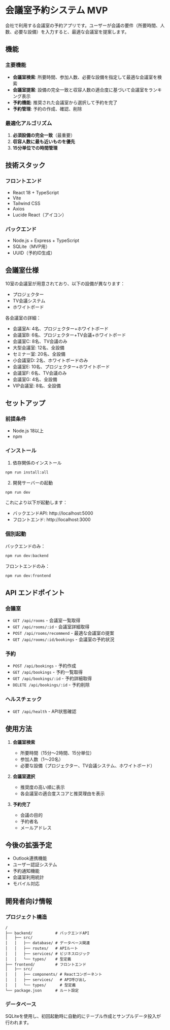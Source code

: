 # 会議室予約システム MVP

会社で利用する会議室の予約アプリです。ユーザーが会議の要件（所要時間、人数、必要な設備）を入力すると、最適な会議室を提案します。

## 機能

### 主要機能
- **会議室検索**: 所要時間、参加人数、必要な設備を指定して最適な会議室を検索
- **会議室提案**: 設備の完全一致と収容人数の適合度に基づいて会議室をランキング表示
- **予約機能**: 推奨された会議室から選択して予約を完了
- **予約管理**: 予約の作成、確認、削除

### 最適化アルゴリズム
1. **必須設備の完全一致**（最重要）
2. **収容人数に最も近いものを優先**
3. **15分単位での時間管理**

## 技術スタック

### フロントエンド
- React 18 + TypeScript
- Vite
- Tailwind CSS
- Axios
- Lucide React（アイコン）

### バックエンド
- Node.js + Express + TypeScript
- SQLite（MVP用）
- UUID（予約ID生成）

## 会議室仕様

10室の会議室が用意されており、以下の設備が異なります：
- プロジェクター
- TV会議システム
- ホワイトボード

各会議室の詳細：
- 会議室A: 4名、プロジェクター+ホワイトボード
- 会議室B: 6名、プロジェクター+TV会議+ホワイトボード
- 会議室C: 8名、TV会議のみ
- 大型会議室: 12名、全設備
- セミナー室: 20名、全設備
- 小会議室D: 2名、ホワイトボードのみ
- 会議室E: 10名、プロジェクター+ホワイトボード
- 会議室F: 6名、TV会議のみ
- 会議室G: 4名、全設備
- VIP会議室: 8名、全設備

## セットアップ

### 前提条件
- Node.js 18以上
- npm

### インストール

1. 依存関係のインストール
```bash
npm run install:all
```

2. 開発サーバーの起動
```bash
npm run dev
```

これにより以下が起動します：
- バックエンドAPI: http://localhost:5000
- フロントエンド: http://localhost:3000

### 個別起動

バックエンドのみ：
```bash
npm run dev:backend
```

フロントエンドのみ：
```bash
npm run dev:frontend
```

## API エンドポイント

### 会議室
- `GET /api/rooms` - 会議室一覧取得
- `GET /api/rooms/:id` - 会議室詳細取得
- `POST /api/rooms/recommend` - 最適な会議室の提案
- `GET /api/rooms/:id/bookings` - 会議室の予約状況

### 予約
- `POST /api/bookings` - 予約作成
- `GET /api/bookings` - 予約一覧取得
- `GET /api/bookings/:id` - 予約詳細取得
- `DELETE /api/bookings/:id` - 予約削除

### ヘルスチェック
- `GET /api/health` - API状態確認

## 使用方法

1. **会議室検索**
   - 所要時間（15分〜2時間、15分単位）
   - 参加人数（1〜20名）
   - 必要な設備（プロジェクター、TV会議システム、ホワイトボード）

2. **会議室選択**
   - 推奨度の高い順に表示
   - 各会議室の適合度スコアと推奨理由を表示

3. **予約完了**
   - 会議の目的
   - 予約者名
   - メールアドレス

## 今後の拡張予定

- Outlook連携機能
- ユーザー認証システム
- 予約通知機能
- 会議室利用統計
- モバイル対応

## 開発者向け情報

### プロジェクト構造
```
/
├── backend/          # バックエンドAPI
│   ├── src/
│   │   ├── database/ # データベース関連
│   │   ├── routes/   # APIルート
│   │   ├── services/ # ビジネスロジック
│   │   └── types/    # 型定義
├── frontend/         # フロントエンド
│   ├── src/
│   │   ├── components/ # Reactコンポーネント
│   │   ├── services/   # API呼び出し
│   │   └── types/      # 型定義
└── package.json      # ルート設定
```

### データベース
SQLiteを使用し、初回起動時に自動的にテーブル作成とサンプルデータ投入が行われます。
